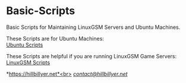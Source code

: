 # Basic-Scripts
Basic Scripts for Maintaining LinuxGSM Servers and Ubuntu Machines.<br>

These Scripts are for Ubuntu Machines:<br>
[Ubuntu Scripts](https://github.com/Hillbillyer/Basic-Scripts/tree/main/Ubuntu-Scripts) <br>

These Scripts are helpful if you are running LinuxGSM Game Servers:<br>
[LinuxGSM Scripts](https://github.com/Hillbillyer/Basic-Scripts/tree/main/LinuxGSM-Scripts) <br>


*https://hillbillyer.net*<br>
*contact@hillbillyer.net*